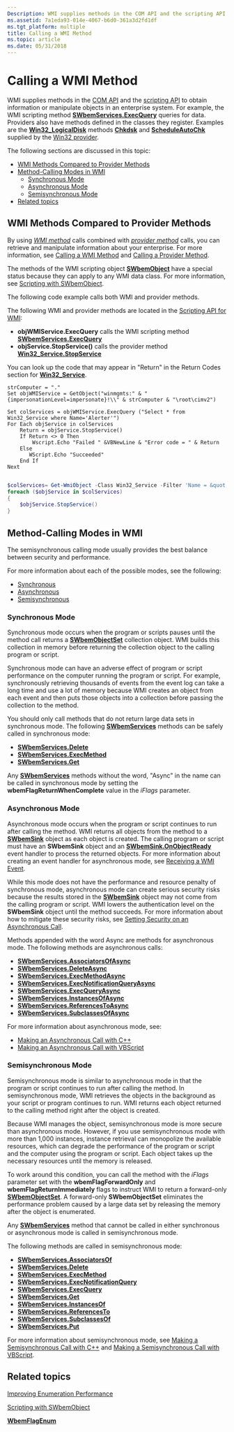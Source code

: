 ```yaml
---
Description: WMI supplies methods in the COM API and the scripting API to obtain information or manipulate objects in an enterprise system.
ms.assetid: 7a1eda93-014e-4067-b6d0-361a3d2fd1df
ms.tgt_platform: multiple
title: Calling a WMI Method
ms.topic: article
ms.date: 05/31/2018
---
```


# Calling a WMI Method

WMI supplies methods in the [COM API](com-api-for-wmi.md) and the [scripting API](scripting-api-for-wmi.md) to obtain information or manipulate objects in an enterprise system. For example, the WMI scripting method [**SWbemServices.ExecQuery**](swbemservices-execquery.md) queries for data. Providers also have methods defined in the classes they register. Examples are the [**Win32\_LogicalDisk**](/windows/desktop/CIMWin32Prov/win32-logicaldisk) methods [**Chkdsk**](/windows/desktop/CIMWin32Prov/chkdsk-method-in-class-win32-logicaldisk) and [**ScheduleAutoChk**](/windows/desktop/CIMWin32Prov/scheduleautochk-method-in-class-win32-logicaldisk) supplied by the [Win32 provider](/windows/desktop/CIMWin32Prov/win32-provider).

The following sections are discussed in this topic:

-   [WMI Methods Compared to Provider Methods](#wmi-methods-compared-to-provider-methods)
-   [Method-Calling Modes in WMI](#method-calling-modes-in-wmi)
    -   [Synchronous Mode](#synchronous-mode)
    -   [Asynchronous Mode](#asynchronous-mode)
    -   [Semisynchronous Mode](#semisynchronous-mode)
-   [Related topics](#related-topics)

## WMI Methods Compared to Provider Methods

By using [*WMI method*](gloss-w.md) calls combined with [*provider method*](gloss-p.md) calls, you can retrieve and manipulate information about your enterprise. For more information, see [Calling a WMI Method](calling-a-wmi-method.md) and [Calling a Provider Method](calling-a-provider-method.md).

The methods of the WMI scripting object [**SWbemObject**](swbemobject.md) have a special status because they can apply to any WMI data class. For more information, see [Scripting with SWbemObject](scripting-with-swbemobject.md).

The following code example calls both WMI and provider methods.

The following WMI and provider methods are located in the [Scripting API for WMI](scripting-api-for-wmi.md):

-   **objWMIService.ExecQuery** calls the WMI scripting method [**SWbemServices.ExecQuery**](/windows/desktop/api/WbemCli/nf-wbemcli-iwbemservices-execquery)
-   **objService.StopService()** calls the provider method [**Win32\_Service.StopService**](/windows/desktop/CIMWin32Prov/stopservice-method-in-class-win32-service)

You can look up the code that may appear in "Return" in the Return Codes section for [**Win32\_Service**](/windows/desktop/CIMWin32Prov/win32-service).


```VB
strComputer = "."
Set objWMIService = GetObject("winmgmts:" & "{impersonationLevel=impersonate}!\\" & strComputer & "\root\cimv2")

Set colServices = objWMIService.ExecQuery ("Select * from Win32_Service where Name='Alerter'")
For Each objService in colServices
    Return = objService.StopService()
    If Return <> 0 Then
        Wscript.Echo "Failed " &VBNewLine & "Error code = " & Return 
    Else
       WScript.Echo "Succeeded"
    End If
Next
```


```PowerShell

$colServices= Get-WmiObject -Class Win32_Service -Filter 'Name = &quot;Alerter&quot;'
foreach ($objService in $colServices)
{
    $objService.StopService()
}
```





## Method-Calling Modes in WMI

The semisynchronous calling mode usually provides the best balance between security and performance.

For more information about each of the possible modes, see the following:

-   [Synchronous](#synchronous-mode)
-   [Asynchronous](#asynchronous-mode)
-   [Semisynchronous](#semisynchronous-mode)

### Synchronous Mode

Synchronous mode occurs when the program or scripts pauses until the method call returns a [**SWbemObjectSet**](swbemobjectset.md) collection object. WMI builds this collection in memory before returning the collection object to the calling program or script.

Synchronous mode can have an adverse effect of program or script performance on the computer running the program or script. For example, synchronously retrieving thousands of events from the event log can take a long time and use a lot of memory because WMI creates an object from each event and then puts those objects into a collection before passing the collection to the method.

You should only call methods that do not return large data sets in synchronous mode. The following [**SWbemServices**](swbemservices.md) methods can be safely called in synchronous mode:

-   [**SWbemServices.Delete**](swbemservices-delete.md)
-   [**SWbemServices.ExecMethod**](swbemservices-execmethod.md)
-   [**SWbemServices.Get**](swbemservices-get.md)

Any [**SWbemServices**](swbemservices.md) methods without the word, "Async" in the name can be called in synchronous mode by setting the **wbemFlagReturnWhenComplete** value in the *iFlags* parameter.

### Asynchronous Mode

Asynchronous mode occurs when the program or script continues to run after calling the method. WMI returns all objects from the method to a [**SWbemSink**](swbemsink.md) object as each object is created. The calling program or script must have an **SWbemSink** object and an [**SWbemSink.OnObjectReady**](swbemsink-onobjectready.md) event handler to process the returned objects. For more information about creating an event handler for asynchronous mode, see [Receiving a WMI Event](receiving-a-wmi-event.md).

While this mode does not have the performance and resource penalty of synchronous mode, asynchronous mode can create serious security risks because the results stored in the [**SWbemSink**](swbemsink.md) object may not come from the calling program or script. WMI lowers the authentication level on the **SWbemSink** object until the method succeeds. For more information about how to mitigate these security risks, see [Setting Security on an Asynchronous Call](setting-security-on-an-asynchronous-call.md).

Methods appended with the word Async are methods for asynchronous mode. The following methods are asynchronous calls:

-   [**SWbemServices.AssociatorsOfAsync**](swbemservices-associatorsofasync.md)
-   [**SWbemServices.DeleteAsync**](swbemservices-deleteasync.md)
-   [**SWbemServices.ExecMethodAsync**](swbemservices-execmethodasync.md)
-   [**SWbemServices.ExecNotificationQueryAsync**](swbemservices-execnotificationqueryasync.md)
-   [**SWbemServices.ExecQueryAsync**](swbemservices-execqueryasync.md)
-   [**SWbemServices.InstancesOfAsync**](swbemservices-instancesofasync.md)
-   [**SWbemServices.ReferencesToAsync**](swbemservices-referencesto.md)
-   [**SWbemServices.SubclassesOfAsync**](swbemservices-subclassesofasync.md)

For more information about asynchronous mode, see:

-   [Making an Asynchronous Call with C++](making-an-asynchronous-call-with-c--.md)
-   [Making an Asynchronous Call with VBScript](making-an-asynchronous-call-with-vbscript.md)

### Semisynchronous Mode

Semisynchronous mode is similar to asynchronous mode in that the program or script continues to run after calling the method. In semisynchronous mode, WMI retrieves the objects in the background as your script or program continues to run. WMI returns each object returned to the calling method right after the object is created.

Because WMI manages the object, semisynchronous mode is more secure than asynchronous mode. However, if you use semisynchronous mode with more than 1,000 instances, instance retrieval can monopolize the available resources, which can degrade the performance of the program or script and the computer using the program or script. Each object takes up the necessary resources until the memory is released.

To work around this condition, you can call the method with the *iFlags* parameter set with the **wbemFlagForwardOnly** and **wbemFlagReturnImmediately** flags to instruct WMI to return a forward-only [**SWbemObjectSet**](swbemobjectset.md). A forward-only **SWbemObjectSet** eliminates the performance problem caused by a large data set by releasing the memory after the object is enumerated.

Any [**SWbemServices**](swbemservices.md) method that cannot be called in either synchronous or asynchronous mode is called in semisynchronous mode.

The following methods are called in semisynchronous mode:

-   [**SWbemServices.AssociatorsOf**](swbemservices-associatorsof.md)
-   [**SWbemServices.Delete**](swbemservices-delete.md)
-   [**SWbemServices.ExecMethod**](swbemservices-execmethod.md)
-   [**SWbemServices.ExecNotificationQuery**](swbemservices-execnotificationquery.md)
-   [**SWbemServices.ExecQuery**](swbemservices-execquery.md)
-   [**SWbemServices.Get**](swbemservices-get.md)
-   [**SWbemServices.InstancesOf**](swbemservices-instancesof.md)
-   [**SWbemServices.ReferencesTo**](swbemservices-referencesto.md)
-   [**SWbemServices.SubclassesOf**](swbemservices-subclassesof.md)
-   [**SWbemServices.Put**](swbemservicesex-put.md)

For more information about semisynchronous mode, see [Making a Semisynchronous Call with C++](making-a-semisynchronous-call-with-c--.md) and [Making a Semisynchronous Call with VBScript](making-a-semisynchronous-call-with-vbscript.md).

## Related topics

<dl> <dt>

[Improving Enumeration Performance](improving-enumeration-performance.md)
</dt> <dt>

[Scripting with SWbemObject](scripting-with-swbemobject.md)
</dt> <dt>

[**WbemFlagEnum**](/windows/desktop/api/Wbemdisp/ne-wbemdisp-wbemflagenum)
</dt> </dl>

 

 
